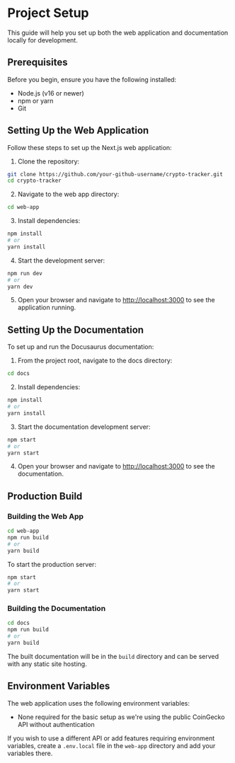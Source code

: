 # Project Setup

This guide will help you set up both the web application and documentation locally for development.

## Prerequisites

Before you begin, ensure you have the following installed:

- Node.js (v16 or newer)
- npm or yarn
- Git

## Setting Up the Web Application

Follow these steps to set up the Next.js web application:

1. Clone the repository:

```bash
git clone https://github.com/your-github-username/crypto-tracker.git
cd crypto-tracker
```

2. Navigate to the web app directory:

```bash
cd web-app
```

3. Install dependencies:

```bash
npm install
# or
yarn install
```

4. Start the development server:

```bash
npm run dev
# or
yarn dev
```

5. Open your browser and navigate to [http://localhost:3000](http://localhost:3000) to see the application running.

## Setting Up the Documentation

To set up and run the Docusaurus documentation:

1. From the project root, navigate to the docs directory:

```bash
cd docs
```

2. Install dependencies:

```bash
npm install
# or
yarn install
```

3. Start the documentation development server:

```bash
npm start
# or
yarn start
```

4. Open your browser and navigate to [http://localhost:3000](http://localhost:3000) to see the documentation.

## Production Build

### Building the Web App

```bash
cd web-app
npm run build
# or
yarn build
```

To start the production server:

```bash
npm start
# or
yarn start
```

### Building the Documentation

```bash
cd docs
npm run build
# or
yarn build
```

The built documentation will be in the `build` directory and can be served with any static site hosting.

## Environment Variables

The web application uses the following environment variables:

- None required for the basic setup as we're using the public CoinGecko API without authentication

If you wish to use a different API or add features requiring environment variables, create a `.env.local` file in the `web-app` directory and add your variables there.